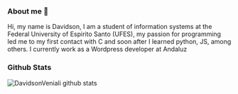 ### About me 👋

 Hi, my name is Davidson, I am a student of information systems at the Federal University of Espirito Santo (UFES), my passion for programming led me to my first contact with C and soon after I learned python, JS, among others. I currently work as a Wordpress developer at Andaluz
 
### Github Stats
![DavidsonVeniali github stats](https://github-readme-stats.vercel.app/api?username=DavidsonVeniali&show_icons=true&theme=radical)
<!--
**DavidsonVeniali/DavidsonVeniali** is a ✨ _special_ ✨ repository because its `README.md` (this file) appears on your GitHub profile.

Here are some ideas to get you started:

- 🔭 I’m currently working on ...
- 🌱 I’m currently learning ...
- 👯 I’m looking to collaborate on ...
- 🤔 I’m looking for help with ...
- 💬 Ask me about ...
- 📫 How to reach me: ...
- 😄 Pronouns: ...
- ⚡ Fun fact: ...
-->
